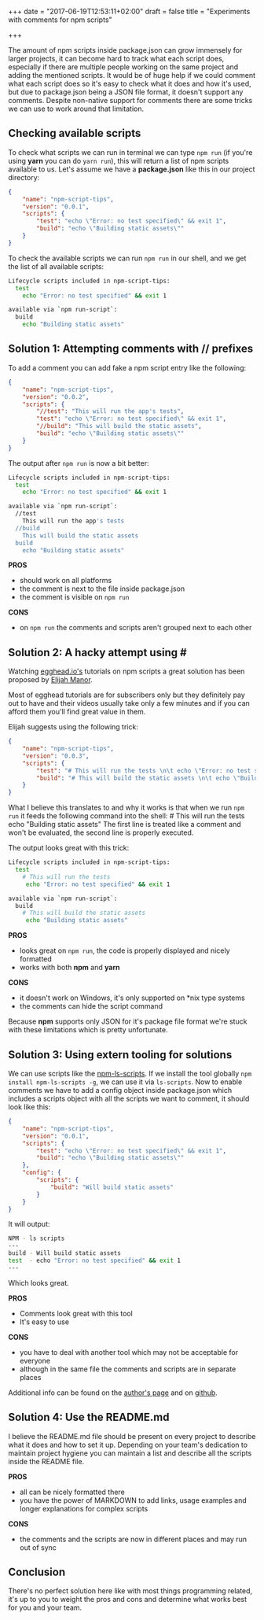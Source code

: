 +++
date = "2017-06-19T12:53:11+02:00"
draft = false
title = "Experiments with comments for npm scripts"

+++

The amount of npm scripts inside package.json can grow immensely for larger projects, it can become hard to track what each script does, especially if there are multiple people working on the same project and adding the mentioned scripts. It would be of huge help if we could comment what each script does so it's easy to check what it does and how it's used, but due to package.json being a JSON file format, it doesn't support any comments. Despite non-native support for comments there are some tricks we can use to work around that limitation.

## Checking available scripts

To check what scripts we can run in terminal we can type `npm run` (if you're using **yarn** you can do `yarn run`), this will return a list of npm scripts available to us. Let's assume we have a **package.json** like this in our project directory:
```json
{
    "name": "npm-script-tips",
    "version": "0.0.1",
    "scripts": {
        "test": "echo \"Error: no test specified\" && exit 1",
        "build": "echo \"Building static assets\""
    }
}
```

To check the available scripts we can run `npm run` in our shell, and we get the list of all available scripts:
```sh
Lifecycle scripts included in npm-script-tips:
  test
    echo "Error: no test specified" && exit 1

available via `npm run-script`:
  build
    echo "Building static assets"
```

## Solution 1: Attempting comments with // prefixes

To add a comment you can add fake a npm script entry like the following:
```json
{
    "name": "npm-script-tips",
    "version": "0.0.2",
    "scripts": {
        "//test": "This will run the app's tests",
        "test": "echo \"Error: no test specified\" && exit 1",
        "//build": "This will build the static assets",
        "build": "echo \"Building static assets\""
    }
}
```

The output after `npm run` is now a bit better:
```sh
Lifecycle scripts included in npm-script-tips:
  test
    echo "Error: no test specified" && exit 1

available via `npm run-script`:
  //test
    This will run the app's tests
  //build
    This will build the static assets
  build
    echo "Building static assets"
```

**PROS**

- should work on all platforms
- the comment is next to the file inside package.json
- the comment is visible on `npm run`

**CONS**

- on `npm run` the comments and scripts aren't grouped next to each other

## Solution 2: A hacky attempt using \#

Watching [egghead.io's](https://egghead.io) tutorials on npm scripts a great solution has been proposed by [Elijah Manor](http://elijahmanor.com).

Most of egghead tutorials are for subscribers only but they definitely pay out to have and their videos usually take only a few minutes and if you can afford them you'll find great value in them.

Elijah suggests using the following trick:
```json
{
    "name": "npm-script-tips",
    "version": "0.0.3",
    "scripts": {
        "test": "# This will run the tests \n\t echo \"Error: no test specified\" && exit 1",
        "build": "# This will build the static assets \n\t echo \"Building static assets\""
    }
}
```
What I believe this translates to and why it works is that when we run `npm run` it feeds the following command into the shell:
\# This will run the tests
    echo "Building static assets"
The first line is treated like a comment and won't be evaluated, the second line is properly executed.

The output looks great with this trick:
```sh
Lifecycle scripts included in npm-script-tips:
  test
    # This will run the tests
     echo "Error: no test specified" && exit 1

available via `npm run-script`:
  build
    # This will build the static assets
     echo "Building static assets"
```

**PROS**

- looks great on `npm run`, the code is properly displayed and nicely formatted
- works with both **npm** and **yarn**

**CONS**

- it doesn't work on Windows, it's only supported on *nix type systems
- the comments can hide the script command

Because **npm** supports only JSON for it's package file format we're stuck with these limitations which is pretty unfortunate.

## Solution 3: Using extern tooling for solutions
We can use scripts like the [npm-ls-scripts](https://github.com/jaketrent/npm-ls-scripts). If we install the tool globally `npm install npm-ls-scripts -g`, we can use it via `ls-scripts`. Now to enable comments we have to add a config object inside package.json which includes a scripts object with all the scripts we want to comment, it should look like this:
```json
{
    "name": "npm-script-tips",
    "version": "0.0.1",
    "scripts": {
        "test": "echo \"Error: no test specified\" && exit 1",
        "build": "echo \"Building static assets\""
    },
    "config": {
        "scripts": {
            "build": "Will build static assets"
        }
    }
}
```

It will output:
```sh
NPM - ls scripts
---
build - Will build static assets
test  - echo "Error: no test specified" && exit 1
---
```
Which looks great.

**PROS**

- Comments look great with this tool
- It's easy to use

**CONS**

- you have to deal with another tool which may not be acceptable for everyone
- although in the same file the comments and scripts are in separate places

Additional info can be found on the [author's page](https://jaketrent.com/post/list-npm-scripts/) and on [github](https://github.com/jaketrent/npm-ls-scripts).

## Solution 4: Use the README.md

I believe the README.md file should be present on every project to describe what it does and how to set it up. Depending on your team's dedication to maintain project hygiene you can maintain a list and describe all the scripts inside the README file.

**PROS**

- all can be nicely formatted there
- you have the power of MARKDOWN to add links, usage examples and longer explanations for complex scripts

**CONS**

- the comments and the scripts are now in different places and may run out of sync


## Conclusion

There's no perfect solution here like with most things programming related, it's up to you to weight the pros and cons and determine what works best for you and your team.